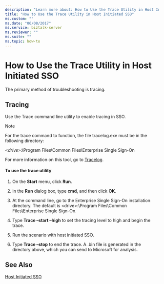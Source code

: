 ```yaml
---
description: "Learn more about: How to Use the Trace Utility in Host Initiated SSO"
title: "How to Use the Trace Utility in Host Initiated SSO"
ms.custom: ""
ms.date: "06/08/2017"
ms.service: biztalk-server
ms.reviewer: ""
ms.suite: ""
ms.topic: how-to
---
```

# How to Use the Trace Utility in Host Initiated SSO
The primary method of troubleshooting is tracing.

## Tracing
 Use the Trace command line utility to enable tracing in SSO.

> [!NOTE]
>  For the trace command to function, the file tracelog.exe must be in the following directory:
>
>  \<*drive*\>:\Program Files\Common Files\Enterprise Single Sign-On

For more information on this tool, go to [Tracelog](/windows-hardware/drivers/devtest/tracelog).

#### To use the trace utility

1.  On the **Start** menu, click **Run**.

2.  In the **Run** dialog box, type **cmd**, and then click **OK**.

3.  At the command line, go to the Enterprise Single Sign-On installation directory. The default is \<drive\>:\Program Files\Common Files\Enterprise Single Sign-On.

4.  Type **Trace –start –high** to set the tracing level to high and begin the trace.

5.  Run the scenario with host initiated SSO.

6.  Type **Trace –stop** to end the trace. A .bin file is generated in the directory above, which you can send to Microsoft for analysis.

## See Also
 [Host Initiated SSO](../core/host-initiated-sso.md)
